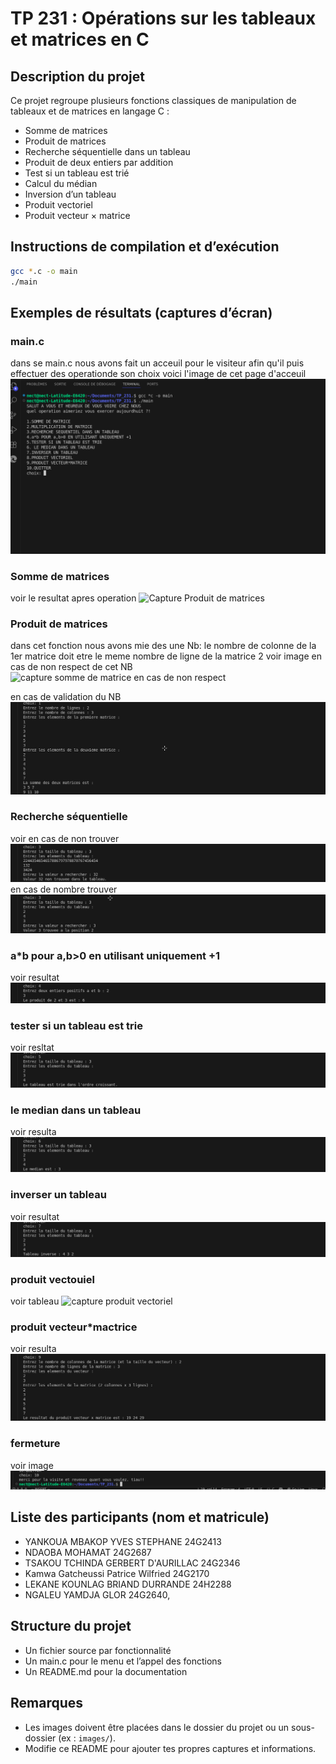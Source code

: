 # TP 231 : Opérations sur les tableaux et matrices en C

## Description du projet
Ce projet regroupe plusieurs fonctions classiques de manipulation de tableaux et de matrices en langage C :
- Somme de matrices
- Produit de matrices
- Recherche séquentielle dans un tableau
- Produit de deux entiers par addition
- Test si un tableau est trié
- Calcul du médian
- Inversion d’un tableau
- Produit vectoriel
- Produit vecteur × matrice

## Instructions de compilation et d’exécution

```bash
gcc *.c -o main
./main
```

## Exemples de résultats (captures d’écran)
### main.c
dans se main.c nous avons fait un acceuil pour le visiteur afin qu'il puis effectuer des operationde son choix
voici l'image de cet page d'acceuil
![capture main](capture_de_resultat/Capture%20d’écran%20du%202025-09-24%2018-37-34.png)
### Somme de matrices
voir le resultat apres operation
![Capture Produit de matrices](capture_de_resultat/Capture%20d'écrant%20du%202025-09-24%2018-40-15.png)

### Produit de matrices
dans cet fonction nous avons mie des une Nb: le nombre de colonne de la 1er matrice doit etre le meme nombre de ligne de la matrice 2
voir image en cas de non respect de cet NB 
![capture somme de matrice en cas de non respect](capture_de_resut/capture%20d'écrant%20du%202025-09-24%2018-41-34.png)

en cas de validation du NB
![Capture Somme de matrices](capture_de_resultat/Capture%20d’écran%20du%202025-09-24%2018-41-55.png)


### Recherche séquentielle
voir en cas de non trouver
![capture recherche sequenteille](capture_de_resultat/Capture%20d’écran%20du%202025-09-24%2018-44-14.png)
en cas de nombre trouver
![Capture Recherche séquentielle](capture_de_resultat/Capture%20d’écran%20du%202025-09-24%2018-44-39.png)

### a*b pour a,b>0 en utilisant uniquement +1
voir resultat
![capture de a*b en utilisant +1](capture_de_resultat/Capture%20d’écran%20du%202025-09-24%2018-45-02.png)

### tester si un tableau est trie
voir resltat
![capture tableau trie](capture_de_resultat/Capture%20d’écran%20du%202025-09-24%2018-45-41.png)

### le median dans un tableau
voir resulta
![capture median](capture_de_resultat/Capture%20d’écran%20du%202025-09-24%2018-46-01.png)

### inverser un tableau
voir resultat
![capture inverser tableau](capture_de_resultat/Capture%20d’écran%20du%202025-09-24%2018-46-28.png)

### produit vectouiel
voir tableau
![capture produit vectoriel](capture_de_resultat/Capture%20d’écran%20du%202025-09-24%2018-46-51)

### produit vecteur*mactrice
voir resulta
![capture produit vecteur matrice](capture_de_resultat/Capture%20d’écran%20du%202025-09-24%2018-47-32.png)

### fermeture
voir image
![capture fin](capture_de_resultat/Capture%20d’écran%20du%202025-09-24%2018-47-52.png)

## Liste des participants (nom et matricule)
- YANKOUA MBAKOP YVES STEPHANE   24G2413
- NDAOBA MOHAMAT 24G2687
- TSAKOU TCHINDA GERBERT D'AURILLAC 24G2346
- Kamwa Gatcheussi Patrice Wilfried 24G2170
- LEKANE KOUNLAG BRIAND DURRANDE  24H2288
- NGALEU YAMDJA GLOR 24G2640, 
## Structure du projet
- Un fichier source par fonctionnalité
- Un main.c pour le menu et l’appel des fonctions
- Un README.md pour la documentation

## Remarques
- Les images doivent être placées dans le dossier du projet ou un sous-dossier (ex : `images/`).
- Modifie ce README pour ajouter tes propres captures et informations.
